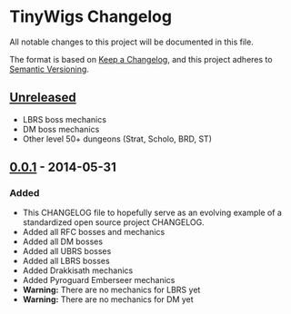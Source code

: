 # TinyWigs Changelog

All notable changes to this project will be documented in this file.

The format is based on [Keep a Changelog](https://keepachangelog.com/en/1.0.0/),
and this project adheres to [Semantic Versioning](https://semver.org/spec/v2.0.0.html).

## [Unreleased]
- LBRS boss mechanics
- DM boss mechanics
- Other level 50+ dungeons (Strat, Scholo, BRD, ST)

## [0.0.1] - 2014-05-31
### Added
- This CHANGELOG file to hopefully serve as an evolving example of a
  standardized open source project CHANGELOG.
- Added all RFC bosses and mechanics
- Added all DM bosses
- Added all UBRS bosses
- Added all LBRS bosses
- Added Drakkisath mechanics
- Added Pyroguard Emberseer mechanics
- **Warning:** There are no mechanics for LBRS yet
- **Warning:** There are no mechanics for DM yet

[Unreleased]: https://github.com/Avyiel/TinyWigs/compare/v0.0.1...HEAD
[0.0.1]: https://github.com/Avyiel/TinyWigs/releases/tag/v0.0.1